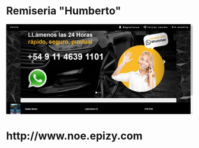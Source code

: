 <h1>Remiseria "Humberto"</h1>

 <img src="screenshot/fotoInicio.png">
 <h1>http://www.noe.epizy.com</h1>